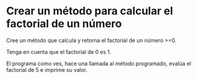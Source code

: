 # Crear un método para calcular el factorial de un número

Cree un método que calcula y retorna el factorial de un número >=0. 

Tenga en cuenta que el factorial de 0 es 1.

El programa como ves, hace una llamada al método programado, evalúa el factorial de 5 e imprime su valor.